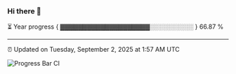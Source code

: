 ### Hi there 👋

⏳ Year progress { ▓▓▓▓▓▓▓▓▓▓▓▓▓▓▓▓▓▓▓▓░░░░░░░░░░ } 66.87 %

---

⏰ Updated on Tuesday, September 2, 2025 at 1:57 AM UTC

![Progress Bar CI](https://github.com/arthurbuhl/arthurbuhl/workflows/Progress%20Bar%20CI/badge.svg)

